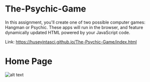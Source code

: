 # The-Psychic-Game


In this assignment, you'll create one of two possible computer games: Hangman or Psychic. These apps will run in the browser, and feature dynamically updated HTML powered by your JavaScript code.

 Link:   https://huseyintasci.github.io/The-Psychic-Game/index.html


Home Page
===
![alt text](https://github.com/HUSEYINTASCI/The-Psychic-Game/blob/master/style/home.gif)